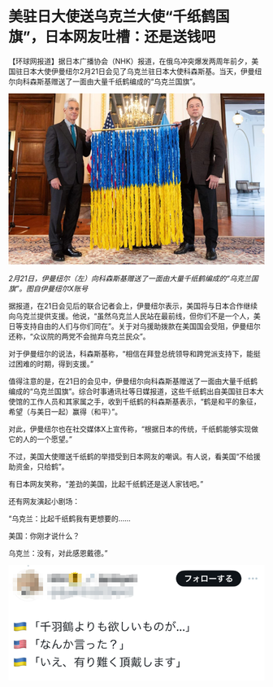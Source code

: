 # 美驻日大使送乌克兰大使“千纸鹤国旗”，日本网友吐槽：还是送钱吧

【环球网报道】据日本广播协会（NHK）报道，在俄乌冲突爆发两周年前夕，美国驻日本大使伊曼纽尔2月21日会见了乌克兰驻日本大使科森斯基。当天，伊曼纽尔向科森斯基赠送了一面由大量千纸鹤编成的“乌克兰国旗”。

![23026c6bba00f6f92c7cb3d4ec5436ff.jpg](https://raw.githubusercontent.com/qqhsx/qqnews_image/main/2024/02/21/美驻日大使送乌克兰大使“千纸鹤国旗”，日本网友吐槽：还是送钱吧/23026c6bba00f6f92c7cb3d4ec5436ff.jpg)

_2月21日，伊曼纽尔（左）向科森斯基赠送了一面由大量千纸鹤编成的“乌克兰国旗”。图自伊曼纽尔X账号_

据报道，在21日会见后的联合记者会上，伊曼纽尔表示，美国将与日本合作继续向乌克兰提供支援。他说，“虽然乌克兰人民站在最前线，但你们不是一个人，美日等支持自由的人们与你们同在”。关于对乌援助拨款在美国国会受阻，伊曼纽尔还称，“众议院的两党不会抛弃乌克兰民众”。

对于伊曼纽尔的说法，科森斯基称，“相信在拜登总统领导和跨党派支持下，能挺过困难的时期，得到支援。”

值得注意的是，在21日的会见中，伊曼纽尔向科森斯基赠送了一面由大量千纸鹤编成的“乌克兰国旗”。综合时事通讯社等日媒报道，这些千纸鹤出自美国驻日本大使馆的工作人员和其家属之手，收到千纸鹤的科森斯基表示，“鹤是和平的象征，希望（与美日一起）赢得（和平）”。

对此，伊曼纽尔也在社交媒体X上宣传称，“根据日本的传统，千纸鹤能够实现做它的人的一个愿望。”

不过，美国大使赠送千纸鹤的举措受到日本网友的嘲讽。有人说，看美国“不给援助资金，只给鹤”。

有日本网友笑称，“差劲的美国，比起千纸鹤还是送人家钱吧。”

还有网友演起小剧场：

“乌克兰：比起千纸鹤我有更想要的……

美国：你刚才说什么？

乌克兰：没有，对此感恩戴德。”

![05a5d6a9eeaac48d89978c24b558dfbb.jpg](https://raw.githubusercontent.com/qqhsx/qqnews_image/main/2024/02/21/美驻日大使送乌克兰大使“千纸鹤国旗”，日本网友吐槽：还是送钱吧/05a5d6a9eeaac48d89978c24b558dfbb.jpg)

